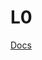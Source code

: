 # L0
[Docs](https://openapi.wildberries.ru/marketplace/api/en/#tag/Orders/paths/~1api~1v3~1orders~1new/get)
